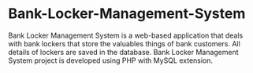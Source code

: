 # Bank-Locker-Management-System
Bank Locker Management System is a web-based application that deals with bank lockers that store the valuables things of bank customers. All details of lockers are saved in the database. Bank Locker Management System project is developed using PHP with MySQL extension.
